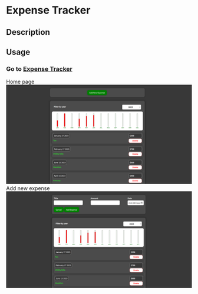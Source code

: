 # Expense Tracker

## Description


## Usage


### Go to [Expense Tracker](https://armanbarseghyan83.github.io/expense-traker/)

Home page
![Home page](./src/assets/home.png)
Add new expense
![Add new expense](./src/assets/new-expense.png)
